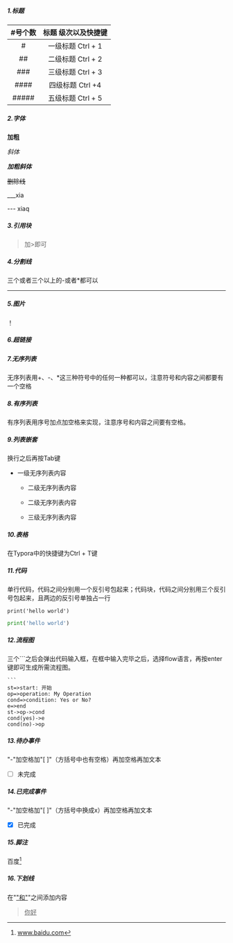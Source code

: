 ##### 1.标题

| #号个数 | 标题 级次以及快捷键 |
| :-----: | :-----------------: |
|    #    |  一级标题 Ctrl + 1  |
|   ##    |  二级标题 Ctrl + 2  |
|   ###   |  三级标题 Ctrl + 3  |
|  ####   |  四级标题 Ctrl +4   |
|  #####  |  五级标题 Ctrl + 5  |

##### 2.字体

**加粗**

*斜体*

***加粗斜体***

~~删除线~~

___xia

--- xiaq

##### 3.引用块

>加>即可

##### 4.分割线

三个或者三个以上的-或者*都可以

---

##### 5.图片

！[]()

##### 6.超链接

[]()

##### 7.无序列表

无序列表用+、-、*这三种符号中的任何一种都可以，注意符号和内容之间都要有一个空格

##### 8.有序列表

有序列表用序号加点加空格来实现，注意序号和内容之间要有空格。

##### 9.列表嵌套

换行之后再按Tab键

- 一级无序列表内容

  - 二级无序列表内容

  - 二级无序列表内容

  - 三级无序列表内容

##### 10.表格

在Typora中的快捷键为Ctrl + T键

##### 11.代码

单行代码，代码之间分别用一个反引号包起来；代码块，代码之间分别用三个反引号包起来，且两边的反引号单独占一行

`print('hello world')`

```python
print('hello world')
```

##### 12.流程图

三个```之后会弹出代码输入框，在框中输入完毕之后，选择flow语言，再按enter键即可生成所需流程图。

~~~flow
```
st=>start: 开始
op=>operation: My Operation
cond=>condition: Yes or No?
e=>end
st->op->cond
cond(yes)->e
cond(no)->op

~~~

##### 13.待办事件

"-"加空格加"[ ]"（方括号中也有空格）再加空格再加文本

- [ ] 未完成

##### 14.已完成事件

"-"加空格加"[ ]"（方括号中换成x）再加空格再加文本

- [x] 已完成

##### 15.脚注

百度[^1]

[^1]: www.baidu.com

#####  16.下划线

在"<u>"和"</u>"之间添加内容

> <u>你好</u>

